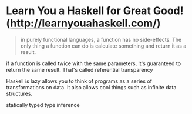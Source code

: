 
# Learn You a Haskell for Great Good! (http://learnyouahaskell.com/)

>in purely functional languages, a function has no side-effects. The only thing a function can do is calculate something and return it as a result.

if a function is called twice with the same parameters, it's guaranteed to return the same result. That's called referential transparency

Haskell is lazy
allows you to think of programs as a series of transformations on data. It also allows cool things such as infinite data structures.

statically typed
type inference


